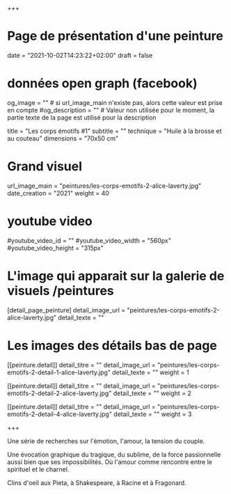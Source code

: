 +++
# Page de présentation d'une peinture
date = "2021-10-02T14:23:22+02:00"
draft = false

# données open graph (facebook)
og_image = "" # si url_image_main n'existe pas, alors cette valeur est prise en compte
#og_description = "" # Valeur non utilisée pour le moment, la partie texte de la page est utilisé pour la description

title = "Les corps émotifs #1"
subtitle = ""
technique = "Huile à la brosse et au couteau"
dimensions = "70x50 cm"
# Grand visuel
url_image_main = "peintures/les-corps-emotifs-2-alice-laverty.jpg"
date_creation = "2021"
weight = 40

# youtube video
#youtube_video_id = ""
#youtube_video_width = "560px"
#youtube_video_height = "315px"

# L'image qui apparait sur la galerie de visuels /peintures
[detail_page_peinture]
detail_image_url = "peintures/les-corps-emotifs-2-alice-laverty.jpg"
detail_texte = ""

# Les images des détails bas de page
[[peinture.detail]]
detail_titre = ""
detail_image_url = "peintures/les-corps-emotifs-2-detail-1-alice-laverty.jpg"
detail_texte = ""
weight = 1

[[peinture.detail]]
detail_titre = ""
detail_image_url = "peintures/les-corps-emotifs-2-detail-2-alice-laverty.jpg"
detail_texte = ""
weight = 2

[[peinture.detail]]
detail_titre = ""
detail_image_url = "peintures/les-corps-emotifs-2-detail-4-alice-laverty.jpg"
detail_texte = ""
weight = 3

+++

Une série de recherches sur l'émotion, l'amour, la tension du couple. 

Une évocation graphique du tragique, du sublime, de la force passionnelle aussi bien que ses impossibilités. Où l'amour comme rencontre entre le spirituel et le charnel.

Clins d'oeil aux Pieta, à Shakespeare, à Racine et à Fragonard.